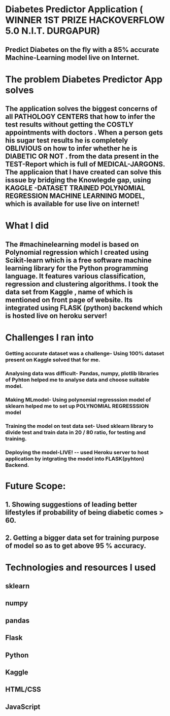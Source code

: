 # Diabetes Predictor Application ( WINNER 1ST PRIZE HACKOVERFLOW 5.0 N.I.T. DURGAPUR) 
## Predict Diabetes on the fly with a 85% accurate Machine-Learning model live on Internet.

# The problem Diabetes Predictor App solves
## The application solves the biggest concerns of all PATHOLOGY CENTERS that how to infer the test results without getting the COSTLY appointments with doctors . When a person gets his sugar test results he is completely OBLIVIOUS on how to infer whether he is DIABETIC OR NOT . from the data present in the TEST-Report which is full of MEDICAL-JARGONS. The applicaion that I have created can solve this isssue by bridging the Knowlegde gap, using KAGGLE -DATASET TRAINED POLYNOMIAL REGRESSION MACHINE LEARNING MODEL, which is available for use live on internet!

# What I did
## The #machinelearning model is based on Polynomial regression which I created using Scikit-learn which is a free software machine learning library for the Python programming language. It features various classification, regression and clustering algorithms. I took the data set from Kaggle , name of which is mentioned on front page of website. Its integrated using FLASK (python) backend which is hosted live on heroku server!

# Challenges I ran into
### Getting accurate dataset was a challenge- Using 100% dataset present on Kaggle solved that for me.
### Analysing data was difficult- Pandas, numpy, plotlib libraries of Pyhton helped me to analyse data and choose suitable model.
### Making MLmodel- Using polynomial regresssion model of sklearn helped me to set up POLYNOMIAL REGRESSSION model
### Training the model on test data set- Used sklearn library to divide test and train data in 20 / 80 ratio, for testing and training.
### Deploying the model-LIVE! -- used Heroku server to host application by intgrating the model into FLASK(pyhton) Backend.

# Future Scope:
## 1. Showing suggestions of leading better lifestyles if probability of being diabetic comes > 60.
## 2. Getting a bigger data set for training purpose of model so as to get above 95 % accuracy.

# Technologies and resources I used
## sklearn
## numpy
## pandas
## Flask
## Python
## Kaggle
## HTML/CSS 
## JavaScript 
